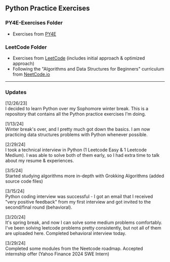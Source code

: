 ## Python Practice Exercises
### PY4E-Exercises Folder
- Exercises from [PY4E](https://www.py4e.com/)

### LeetCode Folder
- Exercises from [LeetCode](https://www.leetcode.com) (includes initial approach & optimized approach)
- Following the "Algorithms and Data Structures for Beginners" curriculum from [NeetCode.io](https://www.Neetcode.io)
--------

### Updates
[12/26/23]\
I decided to learn Python over my Sophomore winter break. This is a repository that contains all the Python practice exercises I'm doing.

[1/13/24]\
Winter break's over, and I pretty much got down the basics. I am now practicing data structures problems with Python whenever possible.

[2/29/24]\
I took a technical interview in Python (1 Leetcode Easy & 1 Leetcode Medium). I was able to solve both of them early, so I had extra time to talk about my resume & experiences.

[3/5/24]\
Started studying algorithms more in-depth with Grokking Algorithms (added source code files)

[3/15/24]\
Python coding interview was successful - I got an email that I received "very positive feedback" from my first interview and got invited to the second/final round (behavioral).

[3/20/24]\
It's spring break, and now I can solve some medium problems comfortably. I've been solving leetcode problems pretty consistently, but not all of them are uploaded here. Completed behavioral interview today.

[3/29/24]\
Completed some modules from the Neetcode roadmap. Accepted internship offer (Yahoo Finance 2024 SWE Intern)
